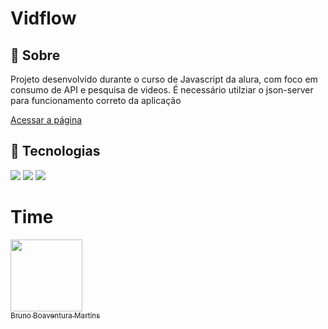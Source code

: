 <h1>Vidflow</h1>

<h2>🔖 Sobre</h2>
<p>Projeto desenvolvido durante o curso de Javascript da alura, com foco em consumo de API e pesquisa de videos.
É necessário utilziar o json-server para funcionamento correto da aplicação</p>

[Acessar a página]( https://brunomartins.github.io/consumo-api/)

## 🚀 Tecnologias
<div>
  <img src="https://img.shields.io/badge/html5-%23E34F26.svg?style=for-the-badge&logo=html5&logoColor=white">
  <img src="http://img.shields.io/badge/css3-%231572B6.svg?style=for-the-badge&logo=css3&logoColor=white">
  <img src="https://img.shields.io/badge/javascript-%23323330.svg?style=for-the-badge&logo=javascript&logoColor=%23F7DF1E">
</div>

# Time
[<img loading="lazy" src="https://avatars.githubusercontent.com/u/152302844?v=4" width=115><br><sub>Bruno Boaventura Martins</sub>](https://github.com/BrunoMartins)
